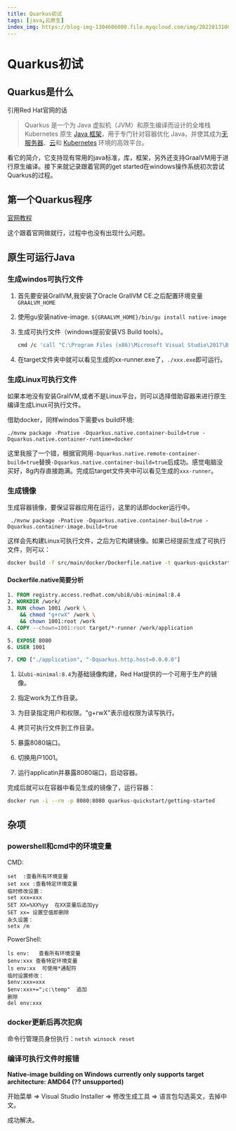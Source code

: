 ```yaml
---
title: Quarkus初试
tags: [java,云原生]
index_img: https://blog-img-1304606000.file.myqcloud.com/img/20220131000458.png
---
```




# Quarkus初试

## Quarkus是什么

 引用Red Hat官网的话

> Quarkus 是一个为 Java 虚拟机（JVM）和原生编译而设计的全堆栈 Kubernetes 原生 [Java 框架](https://www.redhat.com/zh/topics/cloud-native-apps/what-is-a-Java-framework)，用于专门针对容器优化 Java，并使其成为[无服务器](https://www.redhat.com/zh/topics/cloud-native-apps/what-is-serverless)、[云](https://www.redhat.com/zh/topics/cloud)和 [Kubernetes](https://www.redhat.com/zh/topics/containers/what-is-kubernetes) 环境的高效平台。

  看它的简介，它支持现有常用的java标准，库，框架，另外还支持GraalVM用于进行原生编译。接下来就记录跟着官网的get started在windows操作系统初次尝试Quarkus的过程。

## 第一个Quarkus程序

[官网教程](https://quarkus.io/guides/getting-started)

  这个跟着官网做就行，过程中也没有出现什么问题。

## 原生可运行Java

### 生成windos可执行文件

1. 首先要安装GrallVM,我安装了Oracle GrallVM CE.之后配置环境变量`GRAALVM_HOME`

2. 使用gu安装native-image. `${GRAALVM_HOME}/bin/gu install native-image`

3. 生成可执行文件（windows提前安装VS Build tools）。

   ```bash
   cmd /c 'call "C:\Program Files (x86)\Microsoft Visual Studio\2017\BuildTools\VC\Auxiliary\Build\vcvars64.bat" && mvn package -Pnative'
   ```

4. 在target文件夹中就可以看见生成的xx-runner.exe了，`./xxx.exe`即可运行。

### 生成Linux可执行文件

  如果本地没有安装GrallVM,或者不是Linux平台，则可以选择借助容器来进行原生编译生成Linux可执行文件。

  借助docker，同样windos下需要vs build环境:

```
./mvnw package -Pnative -Dquarkus.native.container-build=true -Dquarkus.native.container-runtime=docker
```

  这里我报了一个错，根据官网用`-Dquarkus.native.remote-container-build=true`替换`-Dquarkus.native.container-build=true`后成功。感觉电脑没买好，8g内存直接跑满。完成后target文件夹中可以看见生成的`xxx-runner`。

### 生成镜像

   生成容器镜像，要保证容器应用在运行，这里的话即docker运行中。

```
 ./mvnw package -Pnative -Dquarkus.native.container-build=true -Dquarkus.container-image.build=true
```

  这样会先构建Linux可执行文件，之后为它构建镜像。如果已经提前生成了可执行文件，则可以：

```bash
docker build -f src/main/docker/Dockerfile.native -t quarkus-quickstart/getting-started .
```

#### Dockerfile.native简要分析

```dockerfile
1. FROM registry.access.redhat.com/ubi8/ubi-minimal:8.4
2. WORKDIR /work/
3. RUN chown 1001 /work \
    && chmod "g+rwX" /work \
    && chown 1001:root /work
4. COPY --chown=1001:root target/*-runner /work/application

5. EXPOSE 8080
6. USER 1001

7. CMD ["./application", "-Dquarkus.http.host=0.0.0.0"]
```

1. 以`ubi-minimal:8.4`为基础镜像构建，Red Hat提供的一个可用于生产的镜像。

2. 指定work为工作目录。

3. 为目录指定用户和权限。“g+rwX"表示组权限为读写执行。

4. 拷贝可执行文件到工作目录。

5. 暴露8080端口。

6. 切换用户1001。

7. 运行applicatin并暴露8080端口，启动容器。

   

完成后就可以在容器中看见生成的镜像了，运行容器：

```bash
docker run -i --rm -p 8080:8080 quarkus-quickstart/getting-started
```



## 杂项

### powershell和cmd中的环境变量

CMD:

```
set  :查看所有环境变量
set xxx :查看特定环境变量
临时修改设置：
set xxx=xxx
SET XX=%XX%yy  在XX变量后追加yy
SET xx= 设置空值即删除
永久设置：
setx /m
```

PowerShell:

```
ls env:   查看所有环境变量
$env:xxx 查看特定环境变量
ls env:xx  可使用*通配符
临时设置修改：
$env:xxx=xxx
$env:xxx+=";c:\temp"  追加
删除
del env:xxx
```

### docker更新后再次犯病

命令行管理员身份执行：`netsh winsock reset`

### 编译可执行文件时报错

**Native-image building on Windows currently only supports target architecture: AMD64 (?? unsupported)**

  开始菜单 => Visual Studio  Installer => 修改生成工具 => 语言包勾选英文，去掉中文。

成功解决。



